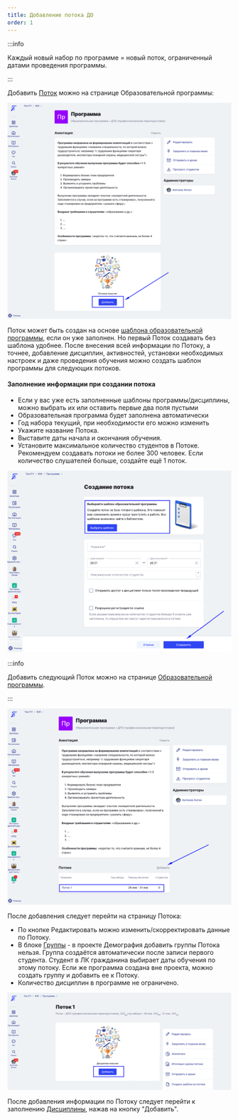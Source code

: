 ```yaml
---
title: Добавление потока ДО
order: 1
---
```


:::info 

Каждый новый набор по программе = новый поток, ограниченный датами проведения программы.

:::

Добавить [Поток](./../potok) можно на странице Образовательной программы:

![](<./image (3) (1).png>)

Поток может быть создан на основе [шаблона образовательной программы](./shablon-programmy-do), если он уже заполнен. Но первый Поток создавать без шаблона удобнее. После внесения всей информации по Потоку, а точнее, добавление дисциплин, активностей, установки необходимых настроек и даже проведения обучения можно создать шаблон программы для следующих потоков.

#### Заполнение информации  при создании потока

-  Если у вас уже есть заполненные шаблоны программы/дисциплины, можно выбрать их или оставить первые два поля пустыми
-  Образовательная программа будет заполнена автоматически
-  Год набора  текущий,  при необходимости его можно изменить
-  Укажите название Потока.
-  Выставите даты начала и окончания обучения.
-  Установите максимальное количество студентов в Потоке. Рекомендуем создавать потоки не более 300 человек. Если количество слушателей больше, создайте ещё 1 поток.

![](<./image (4) (1).png>)

:::info 

Добавить следующий Поток можно  на странице [Образовательной программы](./../programma/_index).

:::

![](<./image (5) (1).png>)

После добавления следует перейти на страницу Потока:

-  По кнопке Редактировать можно изменить/скорректировать данные по Потоку.
-  В блоке [Группы](./../programma/programma-dopolnitelnogo-obrazovaniya/broken-reference) - в проекте Демография добавить группы Потока нельзя. Группа создаётся автоматически после записи первого студента. Студент в ЛК гражданина выбирает даты обучения по этому потоку. Если же программа создана вне проекта, можно создать группу и добавить ее к Потоку.
-  Количество дисциплин в программе не ограничено.

![](<./image (354).png>)

После добавления информации по Потоку следует перейти к заполнению [Дисциплины](./../disciplina/_index), нажав на кнопку "Добавить".